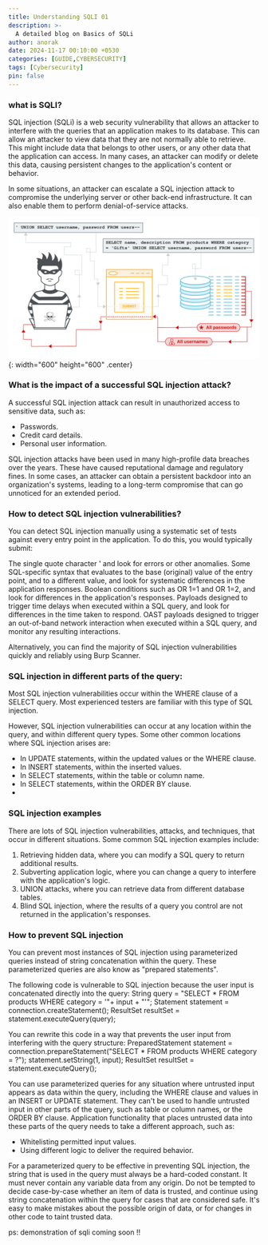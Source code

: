 ```yaml
---
title: Understanding SQLI 01
description: >-
  A detailed blog on Basics of SQLi
author: anorak
date: 2024-11-17 00:10:00 +0530
categories: [GUIDE,CYBERSECURITY]
tags: [Cybersecurity]
pin: false
---
```


### what is SQLI?


SQL injection (SQLi) is a web security vulnerability that allows an attacker to interfere with the queries that an application makes to its database. This can allow an attacker to view data that they are not normally able to retrieve. This might include data that belongs to other users, or any other data that the application can access. In many cases, an attacker can modify or delete this data, causing persistent changes to the application's content or behavior.

In some situations, an attacker can escalate a SQL injection attack to compromise the underlying server or other back-end infrastructure. It can also enable them to perform denial-of-service attacks.

![img](/assets/img/202411/sqli.svg){: width="600" height="600" .center}

### What is the impact of a successful SQL injection attack?
 A successful SQL injection attack can result in unauthorized access to sensitive data, such as:

  -  Passwords.
  -  Credit card details.
  -  Personal user information.

SQL injection attacks have been used in many high-profile data breaches over the years. These have caused reputational damage and regulatory fines. In some cases, an attacker can obtain a persistent backdoor into an organization's systems, leading to a long-term compromise that can go unnoticed for an extended period. 

### How to detect SQL injection vulnerabilities?
 You can detect SQL injection manually using a systematic set of tests against every entry point in the application. To do this, you would typically submit:

   The single quote character ' and look for errors or other anomalies.
   Some SQL-specific syntax that evaluates to the base (original) value of the entry point, and to a different value, and look for systematic differences in the application responses.
   Boolean conditions such as OR 1=1 and OR 1=2, and look for differences in the application's responses.
   Payloads designed to trigger time delays when executed within a SQL query, and look for differences in the time taken to respond.
   OAST payloads designed to trigger an out-of-band network interaction when executed within a SQL query, and monitor any resulting interactions.

Alternatively, you can find the majority of SQL injection vulnerabilities quickly and reliably using Burp Scanner. 

### SQL injection in different parts of the query:

Most SQL injection vulnerabilities occur within the WHERE clause of a SELECT query. Most experienced testers are familiar with this type of SQL injection.

However, SQL injection vulnerabilities can occur at any location within the query, and within different query types. Some other common locations where SQL injection arises are:

-   In UPDATE statements, within the updated values or the WHERE clause.
 - In INSERT statements, within the inserted values.
 - In SELECT statements, within the table or column name.
 - In SELECT statements, within the ORDER BY clause.
 - 
### SQL injection examples

There are lots of SQL injection vulnerabilities, attacks, and techniques, that occur in different situations. Some common SQL injection examples include:

1.    Retrieving hidden data, where you can modify a SQL query to return additional results.
2.    Subverting application logic, where you can change a query to interfere with the application's logic.
3.    UNION attacks, where you can retrieve data from different database tables.
4.    Blind SQL injection, where the results of a query you control are not returned in the application's responses.

### How to prevent SQL injection

You can prevent most instances of SQL injection using parameterized queries instead of string concatenation within the query. These parameterized queries are also know as "prepared statements".

The following code is vulnerable to SQL injection because the user input is concatenated directly into the query:
String query = "SELECT * FROM products WHERE category = '"+ input + "'";
Statement statement = connection.createStatement();
ResultSet resultSet = statement.executeQuery(query);

You can rewrite this code in a way that prevents the user input from interfering with the query structure:
PreparedStatement statement = connection.prepareStatement("SELECT * FROM products WHERE category = ?");
statement.setString(1, input);
ResultSet resultSet = statement.executeQuery();

You can use parameterized queries for any situation where untrusted input appears as data within the query, including the WHERE clause and values in an INSERT or UPDATE statement. They can't be used to handle untrusted input in other parts of the query, such as table or column names, or the ORDER BY clause. Application functionality that places untrusted data into these parts of the query needs to take a different approach, such as:

-    Whitelisting permitted input values.
 -   Using different logic to deliver the required behavior.

For a parameterized query to be effective in preventing SQL injection, the string that is used in the query must always be a hard-coded constant. It must never contain any variable data from any origin. Do not be tempted to decide case-by-case whether an item of data is trusted, and continue using string concatenation within the query for cases that are considered safe. It's easy to make mistakes about the possible origin of data, or for changes in other code to taint trusted data. 

ps: demonstration of sqli coming soon !!

